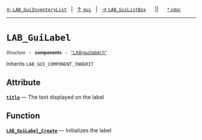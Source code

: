 [&#8592; `LAB_GuiInventoryList`](LAB--gui--lab_guiinventorylist.md)&nbsp;&nbsp;&nbsp;|&nbsp;&nbsp;&nbsp;[&#8593; `gui`](LAB--gui.md)&nbsp;&nbsp;&nbsp;|&nbsp;&nbsp;&nbsp;[&#8594; `LAB_GuiListBox`](LAB--gui--lab_guilistbox.md)&nbsp;&nbsp;&nbsp;&nbsp;&nbsp;&nbsp;||&nbsp;&nbsp;&nbsp;&nbsp;&nbsp;&nbsp;<small>[\* xdoc](../xdoc/LAB\gui.xmd#L193)</small>
***

# `LAB_GuiLabel`
<small>*Structure* &nbsp; - &nbsp; **components** &nbsp; - &nbsp; ["LAB/gui/label.h"](../include/LAB/gui/label.h)</small>  

Inherits `LAB_GUI_COMPONENT_INHERIT`

## Attribute
**[`title`](LAB--gui--lab_guilabel--title.md)** &#8213; The text displayed on the label  
## Function
**[`LAB_GuiLabel_Create`](LAB--gui--lab_guilabel--lab_guilabel_create.md)** &#8213; Initializes the label  
